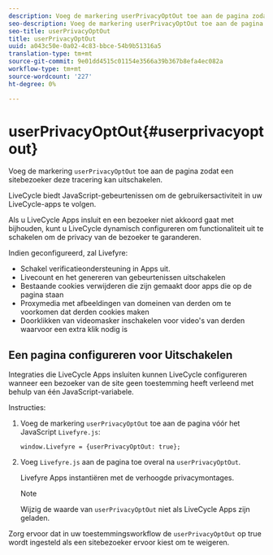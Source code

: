 ```yaml
---
description: Voeg de markering userPrivacyOptOut toe aan de pagina zodat een sitebezoeker zich kan afmelden voor deze tracering.
seo-description: Voeg de markering userPrivacyOptOut toe aan de pagina zodat een sitebezoeker zich kan afmelden voor deze tracering.
seo-title: userPrivacyOptOut
title: userPrivacyOptOut
uuid: a043c50e-0a02-4c83-bbce-54b9b51316a5
translation-type: tm+mt
source-git-commit: 9e01dd4515c01154e3566a39b367b8efa4ec082a
workflow-type: tm+mt
source-wordcount: '227'
ht-degree: 0%

---
```



# userPrivacyOptOut{#userprivacyoptout}

Voeg de markering `userPrivacyOptOut` toe aan de pagina zodat een sitebezoeker deze tracering kan uitschakelen.

LiveCycle biedt JavaScript-gebeurtenissen om de gebruikersactiviteit in uw LiveCycle-apps te volgen.

Als u LiveCycle Apps insluit en een bezoeker niet akkoord gaat met bijhouden, kunt u LiveCycle dynamisch configureren om functionaliteit uit te schakelen om de privacy van de bezoeker te garanderen.

Indien geconfigureerd, zal Livefyre:

* Schakel verificatieondersteuning in Apps uit.
* Livecount en het genereren van gebeurtenissen uitschakelen
* Bestaande cookies verwijderen die zijn gemaakt door apps die op de pagina staan
* Proxymedia met afbeeldingen van domeinen van derden om te voorkomen dat derden cookies maken
* Doorklikken van videomasker inschakelen voor video&#39;s van derden waarvoor een extra klik nodig is

## Een pagina configureren voor Uitschakelen

Integraties die LiveCycle Apps insluiten kunnen LiveCycle configureren wanneer een bezoeker van de site geen toestemming heeft verleend met behulp van één JavaScript-variabele.

Instructies:

1. Voeg de markering `userPrivacyOptOut` toe aan de pagina vóór het JavaScript `Livefyre.js`:

   ```
   window.Livefyre = {userPrivacyOptOut: true};
   ```

1. Voeg `Livefyre.js` aan de pagina toe overal na `userPrivacyOptOut`.

   Livefyre Apps instantiëren met de verhoogde privacymontages.

   >[!NOTE]
   >
   >Wijzig de waarde van `userPrivacyOptOut` niet als LiveCycle Apps zijn geladen.

Zorg ervoor dat in uw toestemmingsworkflow de `userPrivacyOptOut` op true wordt ingesteld als een sitebezoeker ervoor kiest om te weigeren.
